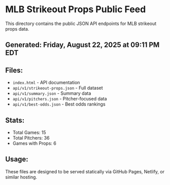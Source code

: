 # MLB Strikeout Props Public Feed

This directory contains the public JSON API endpoints for MLB strikeout props data.

## Generated: Friday, August 22, 2025 at 09:11 PM EDT

## Files:
- `index.html` - API documentation
- `api/v1/strikeout-props.json` - Full dataset
- `api/v1/summary.json` - Summary data
- `api/v1/pitchers.json` - Pitcher-focused data  
- `api/v1/best-odds.json` - Best odds rankings

## Stats:
- Total Games: 15
- Total Pitchers: 36
- Games with Props: 6

## Usage:
These files are designed to be served statically via GitHub Pages, Netlify, or similar hosting.
